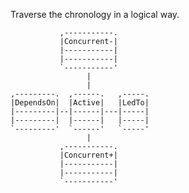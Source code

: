 Traverse the chronology in a logical way.

               ,-----------.       
               |Concurrent-|       
               |-----------|       
               |-----------|       
               `-----------'       
                     |             
                     |             
    ,---------.  ,------.   ,-----.
    |DependsOn|  |Active|   |LedTo|
    |---------|--|------|---|-----|
    |---------|  |------|   |-----|
    `---------'  `------'   `-----'
                     |             
               ,-----------.       
               |Concurrent+|       
               |-----------|       
               |-----------|       
               `-----------'

